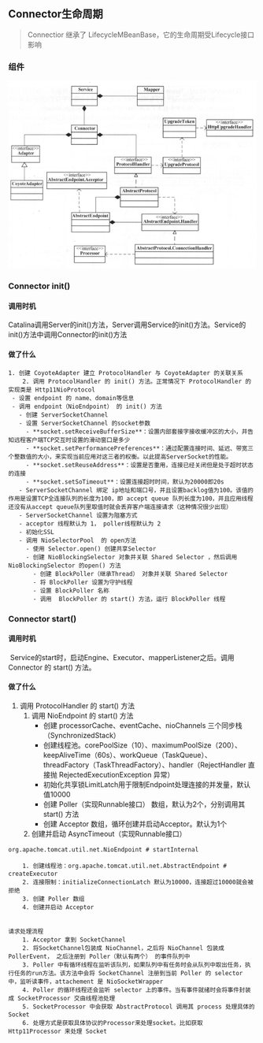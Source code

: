 ## Connector生命周期

> Connectior 继承了 LifecycleMBeanBase，它的生命周期受Lifecycle接口影响

### 组件

![image-20180916184633165](../images/999999/image-20180916184633165.png)



### Connector init()

#### 调用时机

​	Catalina调用Server的init()方法，Server调用Service的init()方法。Service的init()方法中调用Connector的init()方法

#### 做了什么

 	1. 创建 CoyoteAdapter 建立 ProtocolHandler 与 CoyoteAdapter 的关联关系
		2. 调用 ProtocolHandler 的 init() 方法。正常情况下 ProtocolHandler 的实现类是 Http11NioProtocol
     - 设置 endpoint 的 name、domain等信息
     - 调用 endpoint（NioEndpoint） 的 init() 方法
       - 创建 ServerSocketChannel
       - 设置 ServerSocketChannel 的socket参数
         - **socket.setReceiveBufferSize**：设置内部套接字接收缓冲区的大小，并告知远程客户端TCP交互时设置的滑动窗口是多少
         - **socket.setPerformancePreferences**：通过配置连接时间、延迟、带宽三个整数值的大小，来实现当前应用对这三者的权衡。以此提高ServerSocket的性能。
         - **socket.setReuseAddress**：设置是否重用，连接已经关闭但是处于超时状态的连接
         - **socket.setSoTimeout**：设置连接超时时间，默认为20000即20s
       - ServerSocketChannel 绑定 ip地址和端口号，并且设置backlog值为100。该值的作用是设置TCP全连接队列的长度为100，即 accept queue 队列长度为100，并且应用线程还没有从accept queue队列里取值时就会丢弃客户端连接请求（这种情况很少出现）
       - ServerSocketChannel 设置为阻塞方式
       - acceptor 线程默认为 1， poller线程默认为 2
       - 初始化SSL
       - 调用 NioSelectorPool  的 open方法
         - 使用 Selector.open() 创建共享Selector
         - 创建 NioBlockingSelector 对象并关联 Shared Selector ，然后调用 NioBlockingSelector 的open() 方法
           - 创建 BlockPoller（继承Thread） 对象并关联 Shared Selector 
           - 将 BlockPoller 设置为守护线程
           - 设置 BlockPoller 名称
           - 调用  BlockPoller 的 start() 方法，运行 BlockPoller 线程

### Connector start()

#### 调用时机

​	Service的start时，启动Engine、Executor、mapperListener之后。调用 Connector 的 start() 方法。

#### 做了什么

1. 调用 ProtocolHandler 的 start() 方法
   1. 调用 NioEndpoint 的 start() 方法
      - 创建 processorCache、eventCache、nioChannels 三个同步栈（SynchronizedStack）
      - 创建线程池。corePoolSize（10）、maximumPoolSize（200）、keepAliveTime（60s）、workQueue（TaskQueue）、threadFactory（TaskThreadFactory）、handler（RejectHandler 直接抛 RejectedExecutionException 异常）
      - 初始化共享锁LimitLatch用于限制Endpoint处理连接的并发量，默认值10000
      - 创建  Poller（实现Runnable接口） 数组，默认为2个，分别调用其 start() 方法
      - 创建 Acceptor 数组，循环创建并启动Acceptor。默认为1个
   2. 创建并启动 AsyncTimeout（实现Runnable接口）



```
org.apache.tomcat.util.net.NioEndpoint # startInternal

	1. 创建线程池：org.apache.tomcat.util.net.AbstractEndpoint # createExecutor
	2. 连接限制：initializeConnectionLatch 默认为10000，连接超过10000就会被拒绝
	3. 创建 Poller 数组
	4. 创建并启动 Acceptor


请求处理流程
	1. Acceptor 拿到 SocketChannel
	2. 将SocketChannel包装成 NioChannel，之后将 NioChannel 包装成 PollerEvent， 之后注册到 Poller（默认有两个） 的事件队列中
	3. Poller 中有循环线程在监听该队列，如果队列中有任务时会从队列中取出任务，执行任务的run方法。该方法中会将 SocketChannel 注册到当前 Poller 的 selector 中，监听读事件，attachement 是 NioSocketWrapper
	4. Poller 的循环线程还会监听 selector 上的事件。当有事件就绪时会将事件封装成 SocketProcessor 交由线程池处理
	5. SocketProcessor 中会获取 AbstractProtocol 调用其 process 处理具体的Socket
	6. 处理方式是获取具体协议的Processor来处理socket。比如获取 Http11Processor 来处理 Socket
```



